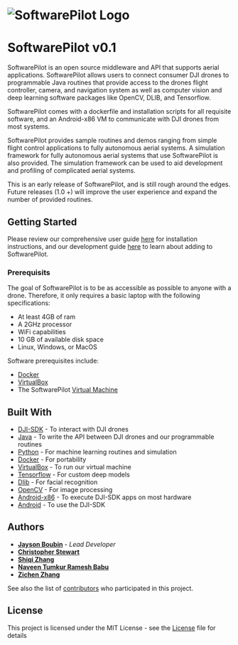 # ![SoftwarePilot Logo](http://jaysonboubin.com/SoftwarePilot.png)

# SoftwarePilot v0.1

SoftwarePilot is an open source middleware and API that supports aerial applications.
SoftwarePilot allows users to connect consumer DJI drones to 
programmable Java routines that provide access to the drones flight controller, camera, and navigation system as well as computer vision and deep learning software packages
like OpenCV, DLIB, and Tensorflow.

SoftwarePilot comes with a dockerfile and installation scripts for all requisite
software, and an Android-x86 VM to communicate with DJI drones from most systems.

SoftwarePilot provides sample routines and demos ranging from simple flight control applications to fully autonomous aerial systems. A simulation framework for fully autonomous aerial systems that use SoftwarePilot is also provided. The simulation framework can be used to aid development and profiling of complicated aerial systems.

This is an early release of SoftwarePilot, and is still rough around the edges.
Future releases (1.0 +) will improve the user experience and expand the
number of provided routines.

## Getting Started

Please review our comprehensive user guide [here](https://reroutlab.org/softwarepilot/SoftwarePilot_User_Guide_1-0.pdf)
for installation instructions, and our development guide [here](https://reroutlab.org/softwarepilot/SoftwarePilot_Development_Guide_1-0.pdf) to learn about adding to SoftwarePilot.

### Prerequisits

The goal of SoftwarePilot is to be as accessible as possible to anyone with a drone. Therefore, it only requires a basic laptop with the following specifications:

* At least 4GB of ram
* A 2GHz processor
* WiFi capabilities
* 10 GB of available disk space
* Linux, Windows, or MacOS

Software prerequisites include:

* [Docker](http://www.docker.com) 
* [VirtualBox](http://www.virtualbox.org)
* The SoftwarePilot [Virtual Machine](http://www.reroutlab.org/softwarepilot/SoftwarePilot.ova)

## Built With

* [DJI-SDK](http://developer.dji.com) - To interact with DJI drones
* [Java](http://java.com) - To write the API between DJI drones and our programmable routines
* [Python](http://python.org) - For machine learning routines and simulation
* [Docker](http://docker.com) - For portability
* [VirtualBox](http://virtualbox.org) - To run our virtual machine
* [Tensorflow](http://tensorflow.org) - For custom deep models
* [Dlib](http://dlib.net) - For facial recognition
* [OpenCV](http://opencv.org) - For image processing
* [Android-x86](http://android-x86.org) - To execute DJI-SDK apps on most hardware
* [Android](http://android.com) - To use the DJI-SDK

## Authors

* **[Jayson Boubin](http://jaysonboubin.com)** - *Lead Developer*
* **[Christopher Stewart](http://web.cse.ohio-state.edu/~stewart.962/)**
* **[Shiqi Zhang](https://github.com/shiqi7)**
* **[Naveen Tumkur Ramesh Babu](https://naveentr.com/)**
* **[Zichen Zhang](https://github.com/Winchester1896)**

See also the list of [contributors](https://github.com/boubinjg/SoftwarePilot/contributors) who participated in this project.

## License

This project is licensed under the MIT License - see the [License](LICENSE) file for details


